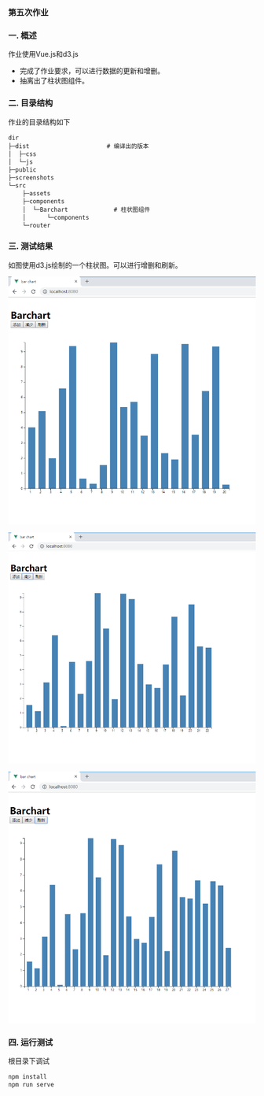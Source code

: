 ### 第五次作业

### 一. 概述

作业使用Vue.js和d3.js

- 完成了作业要求，可以进行数据的更新和增删。
- 抽离出了柱状图组件。

### 二. 目录结构

作业的目录结构如下

```shell
dir
├─dist						# 编译出的版本
│  ├─css
│  └─js
├─public
├─screenshots
└─src
    ├─assets
    ├─components				
    │  └─Barchart			  # 柱状图组件
    │      └─components
    └─router
```

### 三. 测试结果

如图使用d3.js绘制的一个柱状图。可以进行增删和刷新。  

![](./screenshots/1.png)



![](./screenshots/4.png)

![](./screenshots/3.png)

### 四. 运行测试

根目录下调试

```shell
npm install
npm run serve
```


